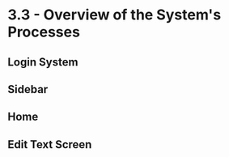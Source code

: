 # 3.3 - Overview of the System's Processes
>

## Login System

## Sidebar

## Home

## Edit Text Screen
